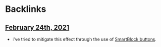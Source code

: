 
# Backlinks
## [February 24th, 2021](<February 24th, 2021.md>)
- I've tried to mitigate this effect through the use of [SmartBlock buttons](<SmartBlock buttons.md>).

